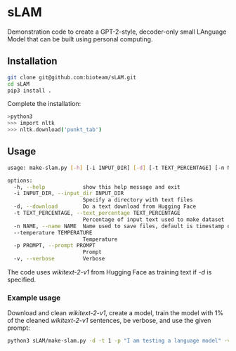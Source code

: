 # sLAM

Demonstration code to create a GPT-2-style, decoder-only small LAnguage Model that can be built using personal computing.

## Installation

```sh
git clone git@github.com:bioteam/sLAM.git
cd sLAM
pip3 install .
```

Complete the installation:

```sh
>python3
>>> import nltk
>>> nltk.download('punkt_tab')
```

## Usage

```sh
usage: make-slam.py [-h] [-i INPUT_DIR] [-d] [-t TEXT_PERCENTAGE] [-n NAME] [--temperature TEMPERATURE] -p PROMPT [-v]

options:
  -h, --help            show this help message and exit
  -i INPUT_DIR, --input_dir INPUT_DIR
                        Specify a directory with text files
  -d, --download        Do a text download from Hugging Face
  -t TEXT_PERCENTAGE, --text_percentage TEXT_PERCENTAGE
                        Percentage of input text used to make dataset
  -n NAME, --name NAME  Name used to save files, default is timestamp of completion
  --temperature TEMPERATURE
                        Temperature
  -p PROMPT, --prompt PROMPT
                        Prompt
  -v, --verbose         Verbose
```

The code uses *wikitext-2-v1* from Hugging Face as training text if *-d* is specified.

### Example usage

Download and clean *wikitext-2-v1*, create a model, train the model with 1% of the cleaned *wikitext-2-v1* sentences, be verbose, and use the given prompt:

```sh
python3 sLAM/make-slam.py -d -t 1 -p "I am testing a language model" -v
```
